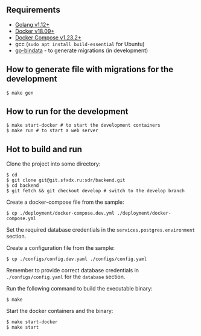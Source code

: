 ## Requirements

- [Golang v1.12+](https://golang.org)
- [Docker v18.09+](https://www.docker.com)
- [Docker Compose v1.23.2+](https://github.com/docker/compose)
- gcc (`sudo apt install build-essential` for Ubuntu)
- [go-bindata](https://github.com/kevinburke/go-bindata) - to generate migrations (in development)

## How to generate file with migrations for the development

    $ make gen

## How to run for the development

    $ make start-docker # to start the development containers
    $ make run # to start a web server

## Hot to build and run

Clone the project into some directory:

    $ cd
    $ git clone git@git.sfxdx.ru:sdr/backend.git
    $ cd backend
    $ git fetch && git checkout develop # switch to the develop branch

Create a docker-compose file from the sample:

    $ cp ./deployment/docker-compose.dev.yml ./deployment/docker-compose.yml

Set the required database credentials in the `services.postgres.environment` section.

Create a configuration file from the sample:

    $ cp ./configs/config.dev.yaml ./configs/config.yaml

Remember to provide correct database credentials in `./configs/config.yaml` for the `database` section.

Run the following command to build the executable binary:

    $ make

Start the docker containers and the binary:

    $ make start-docker
    $ make start
